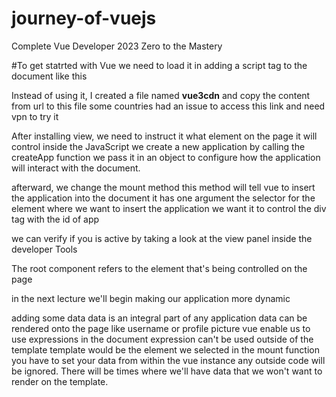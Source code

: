 # journey-of-vuejs
Complete Vue Developer 2023 Zero to the Mastery

#To get statrted with Vue
we need to load it in adding a script tag to the document
like this     
<script src="https://unpkg.com/vue@3/dist/vue.global.js"></script>
Instead of using it, I created a file named <b>vue3cdn</b> and copy the content from url to 
this file some countries had an issue to access this link and need vpn to try it  

After installing view, we need to instruct it what element on the page it will control inside the JavaScript
we create a new application by calling the createApp function 
we pass it in an object to configure how the application will interact with the document.

afterward, we change the mount method 
this method will tell vue to insert the application into the document
it has one argument the selector for the element where we want to insert the application 
we want it to control the div tag with the id of app

we can verify if you is active by taking a look at the view panel inside the developer Tools

The root component refers to the element that's being controlled on the page

in the next lecture we'll begin making our application more dynamic

adding some data 
data is an integral part of any application
data can be rendered onto the page like username or profile picture
vue enable us to use expressions in the document
expression can't be used outside of the template
template would be the element we selected in the mount function 
you have to set your data from within the vue instance any outside code will be ignored.
There will be times where we'll have data that we won't want to render on the template.

